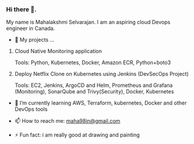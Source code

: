 ### Hi there 👋.
My name is Mahalakshmi Selvarajan. I am an aspiring cloud Devops engineer in Canada.


- 🔭 My projects ...
1. Cloud Native Monitoring application

   Tools: Python, Kubernetes, Docker, Amazon ECR, Python+boto3

4. Deploy Netflix Clone on Kubernetes using Jenkins (DevSecOps Project)

   Tools: EC2, Jenkins, ArgoCD and Helm, Prometheus and Grafana (Monitoring), SonarQube and Trivy(Security), Docker, Kubernetes

- 🌱 I’m currently learning
  AWS, Terraform, kubernetes, Docker and other DevOps tools

- 📫 How to reach me: maha98in@gmail.com
- ⚡ Fun fact: i am really good at drawing and painting
